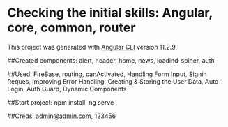 # Checking the initial skills: Angular, core, common, router

This project was generated with [Angular CLI](https://github.com/angular/angular-cli) version 11.2.9.

##Created components:
alert,
header,
home,
news,
loadind-spiner,
auth

##Used:
FireBase,
routing,
canActivated,
Handling Form Input,
Signin Reques,
Improving Error Handling,
Creating & Storing the User Data,
Auto-Login,
Auth Guard,
Dynamic Components

##Start project:
npm install,
ng serve

##Creds:
admin@admin.com,
123456









